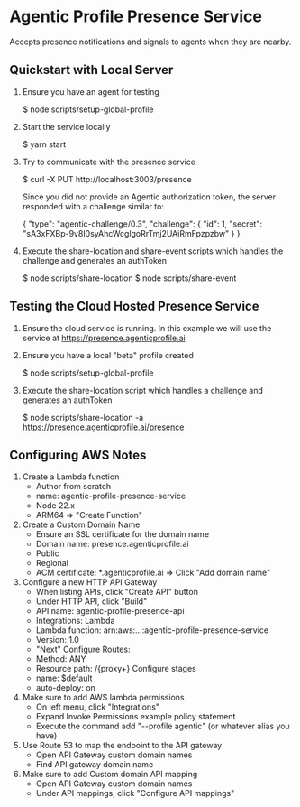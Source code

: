 # Agentic Profile Presence Service

Accepts presence notifications and signals to agents when they are nearby.


## Quickstart with Local Server

1. Ensure you have an agent for testing

	$ node scripts/setup-global-profile

2. Start the service locally

	$ yarn start

3. Try to communicate with the presence service

	$ curl -X PUT http://localhost:3003/presence

    Since you did not provide an Agentic authorization token, the server responded with a challenge similar to:

    {
        "type": "agentic-challenge/0.3",
        "challenge": {
            "id": 1,
            "secret": "sA3xFXBp-9v8I0syAhcWcglgoRrTmj2UAiRmFpzpzbw"
        }
    }

4. Execute the share-location and share-event scripts which handles the challenge and generates an authToken

    $ node scripts/share-location
    $ node scripts/share-event


## Testing the Cloud Hosted Presence Service

1. Ensure the cloud service is running.  In this example we will use the service at https://presence.agenticprofile.ai

2. Ensure you have a local "beta" profile created

	$ node scripts/setup-global-profile

4. Execute the share-location script which handles a challenge and generates an authToken

    $ node scripts/share-location -a https://presence.agenticprofile.ai/presence



## Configuring AWS Notes

1. Create a Lambda function
	- Author from scratch
	- name: agentic-profile-presence-service
	- Node 22.x
	- ARM64
	=> "Create Function"
2. Create a Custom Domain Name
	- Ensure an SSL certificate for the domain name
	- Domain name: presence.agenticprofile.ai
	- Public
	- Regional
	- ACM certificate: \*.agenticprofile.ai
	=> Click "Add domain name"
3. Configure a new HTTP API Gateway 
	- When listing APIs, click "Create API" button
	- Under HTTP API, click "Build"
	- API name: agentic-profile-presence-api
	- Integrations: Lambda
	- Lambda function: arn:aws:...:agentic-profile-presence-service
	- Version: 1.0
	- "Next"
	Configure Routes:
	- Method: ANY
	- Resource path: /{proxy+}
	Configure stages
	- name: $default
	- auto-deploy: on
4. Make sure to add AWS lambda permissions
	- On left menu, click "Integrations"
	- Expand Invoke Permissions example policy statement
	- Execute the command add "--profile agentic" (or whatever alias you have)
4. Use Route 53 to map the endpoint to the API gateway
	- Open API Gateway custom domain names
	- Find API gateway domain name
6. Make sure to add Custom domain API mapping
	- Open API Gateway custom domain names
	- Under API mappings, click "Configure API mappings"


